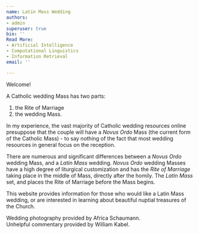 ```yaml
---
name: Latin Mass Wedding
authors:
- admin
superuser: true
bio: ''
Read More:
- Artificial Intelligence
- Computational Linguistics
- Information Retrieval
email: ''

---
```

Welcome!

A Catholic wedding Mass has two parts:

1. the Rite of Marriage
2. the wedding Mass.

In my experience, the vast majority of Catholic wedding resources online presuppose that the couple will have a _Novus Ordo_ Mass (the current form of the Catholic Mass) - to say nothing of the fact that most wedding resources in general focus on the reception. 

There are numerous and significant differences between a _Novus Ordo_ wedding Mass, and a _Latin Mass_ wedding. _Novus Ordo_ wedding Masses have a high degree of liturgical customization and has the _Rite of Marriage_ taking place in the middle of Mass, directly after the homily. The _Latin Mass_ set, and places the Rite of Marriage before the Mass begins.

This website provides information for those who would like a Latin Mass wedding, or are interested in learning about beautiful nuptial treasures of the Church. 

Wedding photography provided by Africa Schaumann.  
Unhelpful commentary provided by William Kabel.